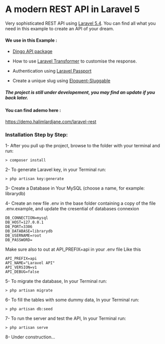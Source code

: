 # A modern REST API in Laravel 5

Very sophisticated REST API using [Laravel 5.4](https://laravel.com). You can find all what you need in this example to create an API of your dream.

#### We use in this Example :

- [Dingo API package](https://github.com/dingo/api/)

- How to use [Laravel Transformer]( http://fractal.thephpleague.com/transformers/) to customise the response.

- Authentication using [Laravel Passport](https://laravel.com/docs/5.4/passport)

- Create a unique slug using [Eloquent-Sluggable](https://github.com/cviebrock/eloquent-sluggable)




##### The project is still under developement, you may find an update if you back later.



#### You can find ademo here : 
https://demo.halimlardjane.com/laravel-rest


### Installation Step by Step:

1- After you pull up the project, browse to the folder with your terminal and run:  

    > composer install
    

2- To generate Laravel key, in your Terminal run:

    > php artisan key:generate
    

3- Create a Database in Your MySQL (choose a name, for example: librarydb)

4- Create an new file .env in the base folder containing a copy of the file .env.example, and update the cresential of databases connexion

    DB_CONNECTION=mysql
    DB_HOST=127.0.0.1
    DB_PORT=3306
    DB_DATABASE=librarydb
    DB_USERNAME=root
    DB_PASSWORD=
    
Make sure also to out at API_PREFIX=api in your .env file Like this

    API_PREFIX=api
    API_NAME="Laravel API"
    API_VERSION=v1
    API_DEBUG=false
    
    
5- To migrate the database, In your Terminal run:

    > php artisan migrate
    
    
6- To fill the tables with some dummy data, In your Terminal run:
 
    > php artisan db:seed
    

7- To run the server and test the API, In your Terminal run:

    > php artisan serve



8- Under construction...








